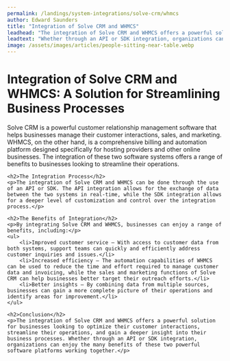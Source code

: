 ```yaml
---
permalink: /landings/system-integrations/solve-crm/whmcs
author: Edward Saunders
title: "Integration of Solve CRM and WHMCS"
leadhead: "The integration of Solve CRM and WHMCS offers a powerful solution for businesses looking to optimize their customer interactions, streamline their operations, and gain a deeper insight into their business processes"
leadtext: "Whether through an API or SDK integration, organizations can enjoy the many benefits of these two powerful software platforms working together."
image: /assets/images/articles/people-sitting-near-table.webp
---
```

<div class="arttext">	<h1>Integration of Solve CRM and WHMCS: A Solution for Streamlining Business Processes</h1>
	<p>Solve CRM is a powerful customer relationship management software that helps businesses manage their customer interactions, sales, and marketing. WHMCS, on the other hand, is a comprehensive billing and automation platform designed specifically for hosting providers and other online businesses. The integration of these two software systems offers a range of benefits to businesses looking to streamline their operations.</p>

	<h2>The Integration Process</h2>
	<p>The integration of Solve CRM and WHMCS can be done through the use of an API or SDK. The API integration allows for the exchange of data between the two systems in real-time, while the SDK integration allows for a deeper level of customization and control over the integration process.</p>

	<h2>The Benefits of Integration</h2>
	<p>By integrating Solve CRM and WHMCS, businesses can enjoy a range of benefits, including:</p>
	<ul>
		<li>Improved customer service – With access to customer data from both systems, support teams can quickly and efficiently address customer inquiries and issues.</li>
		<li>Increased efficiency – The automation capabilities of WHMCS can be used to reduce the time and effort required to manage customer data and invoicing, while the sales and marketing functions of Solve CRM can help businesses better target their outreach efforts.</li>
		<li>Better insights – By combining data from multiple sources, businesses can gain a more complete picture of their operations and identify areas for improvement.</li>
	</ul>

	<h2>Conclusion</h2>
	<p>The integration of Solve CRM and WHMCS offers a powerful solution for businesses looking to optimize their customer interactions, streamline their operations, and gain a deeper insight into their business processes. Whether through an API or SDK integration, organizations can enjoy the many benefits of these two powerful software platforms working together.</p>
</div>
